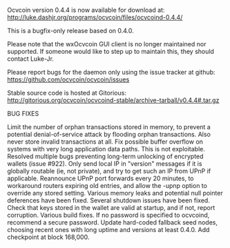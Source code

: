 Ocvcoin version 0.4.4 is now available for download at:
http://luke.dashjr.org/programs/ocvcoin/files/ocvcoind-0.4.4/

This is a bugfix-only release based on 0.4.0.

Please note that the wxOcvcoin GUI client is no longer maintained nor supported. If someone would like to step up to maintain this, they should contact Luke-Jr.

Please report bugs for the daemon only using the issue tracker at github:
https://github.com/ocvcoin/ocvcoin/issues

Stable source code is hosted at Gitorious:
http://gitorious.org/ocvcoin/ocvcoind-stable/archive-tarball/v0.4.4#.tar.gz

BUG FIXES

Limit the number of orphan transactions stored in memory, to prevent a potential denial-of-service attack by flooding orphan transactions. Also never store invalid transactions at all.
Fix possible buffer overflow on systems with very long application data paths. This is not exploitable.
Resolved multiple bugs preventing long-term unlocking of encrypted wallets (issue #922).
Only send local IP in "version" messages if it is globally routable (ie, not private), and try to get such an IP from UPnP if applicable.
Reannounce UPnP port forwards every 20 minutes, to workaround routers expiring old entries, and allow the -upnp option to override any stored setting.
Various memory leaks and potential null pointer deferences have been
fixed.
Several shutdown issues have been fixed.
Check that keys stored in the wallet are valid at startup, and if not,
report corruption.
Various build fixes.
If no password is specified to ocvcoind, recommend a secure password.
Update hard-coded fallback seed nodes, choosing recent ones with long uptime and versions at least 0.4.0.
Add checkpoint at block 168,000.

